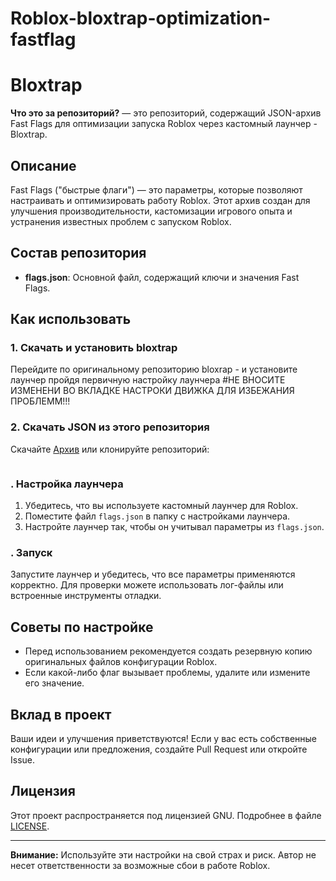 # Roblox-bloxtrap-optimization-fastflag
# Bloxtrap

**Что это за репозиторий?** — это репозиторий, содержащий JSON-архив Fast Flags для оптимизации запуска Roblox через кастомный лаунчер - Bloxtrap.

## Описание
Fast Flags ("быстрые флаги") — это параметры, которые позволяют настраивать и оптимизировать работу Roblox. Этот архив создан для улучшения производительности, кастомизации игрового опыта и устранения известных проблем с запуском Roblox.

## Состав репозитория
- **flags.json**: Основной файл, содержащий ключи и значения Fast Flags.

## Как использовать
### 1. Скачать и установить bloxtrap
Перейдите по оригинальному репозиторию bloxrap - 
и установите лаунчер пройдя первичную настройку лаунчера
#НЕ ВНОСИТЕ ИЗМЕНЕНИ ВО ВКЛАДКЕ НАСТРОКИ ДВИЖКА ДЛЯ ИЗБЕЖАНИЯ ПРОБЛЕММ!!!


### 2. Скачать JSON из этого репозитория
Скачайте [Архив](https://github.com/Riot000Kylie/Roblox-bloxtrap-optimization-fastflag/archive/refs/heads/main.zip)
              или 
                  клонируйте репозиторий:
```bash

```

### . Настройка лаунчера
1. Убедитесь, что вы используете кастомный лаунчер для Roblox.
2. Поместите файл `flags.json` в папку с настройками лаунчера.
3. Настройте лаунчер так, чтобы он учитывал параметры из `flags.json`.

### . Запуск
Запустите лаунчер и убедитесь, что все параметры применяются корректно. Для проверки можете использовать лог-файлы или встроенные инструменты отладки.

## Советы по настройке
- Перед использованием рекомендуется создать резервную копию оригинальных файлов конфигурации Roblox.
- Если какой-либо флаг вызывает проблемы, удалите или измените его значение.

## Вклад в проект
Ваши идеи и улучшения приветствуются! Если у вас есть собственные конфигурации или предложения, создайте Pull Request или откройте Issue.

## Лицензия
Этот проект распространяется под лицензией GNU. Подробнее в файле [LICENSE](LICENSE).

---

**Внимание:** Используйте эти настройки на свой страх и риск. Автор не несет ответственности за возможные сбои в работе Roblox.
